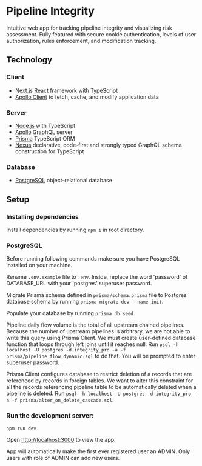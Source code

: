 # Pipeline Integrity

Intuitive web app for tracking pipeline integrity and visualizing risk assessment. Fully featured with secure cookie authentication, levels of user authorization, rules enforcement, and modification tracking.

## Technology

### Client
- [Next.js](https://nextjs.org/) React framework with TypeScript
- [Apollo Client](https://www.apollographql.com/docs/react) to fetch, cache, and modify application data

### Server
- [Node.js](https://nodejs.dev/learn/nodejs-with-typescript) with TypeScript
- [Apollo](https://www.apollographql.com/docs/apollo-server/) GraphQL server
- [Prisma](https://www.prisma.io/docs/getting-started) TypeScript ORM
- [Nexus](https://nexusjs.org/) declarative, code-first and strongly typed GraphQL schema construction for TypeScript

### Database
- [PostgreSQL](https://www.postgresql.org/) object-relational database

## Setup

### Installing dependencies
Install dependencies by running `npm i` in root directory.

### PostgreSQL
Before running following commands make sure you have PostgreSQL installed on your machine.

Rename `.env.example` file to `.env`. Inside, replace the word 'password' of DATABASE_URL with your 'postgres' superuser password.

Migrate Prisma schema defined in `prisma/schema.prisma` file to Postgres database schema by running `prisma migrate dev --name init`.

Populate your database by running `prisma db seed`.

Pipeline daily flow volume is the total of all upstream chained pipelines. Because the number of upstream pipelines is arbitrary, we are not able to write this query using Prisma Client. We must create user-defined database function that loops through left joins until it reaches null. Run `psql -h localhost -U postgres -d integrity_pro -a -f prisma/pipeline_flow_dynamic.sql` to do that. You will be prompted to enter superuser password.

Prisma Client configures database to restrict deletion of a records that are referenced by records in foreign tables. We want to alter this constraint for all the records referencing pipeline table to be automatically deleted when a pipeline is deleted. Run `psql -h localhost -U postgres -d integrity_pro -a -f prisma/alter_on_delete_cascade.sql`.

### Run the development server:

`npm run dev`

Open [http://localhost:3000](http://localhost:3000) to view the app.

App will automatically make the first ever registered user an ADMIN. Only users with role of ADMIN can add new users.